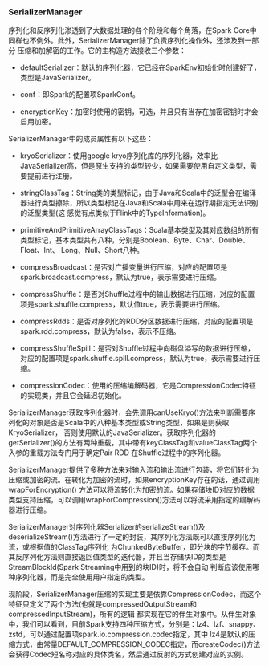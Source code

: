 ### SerializerManager

序列化和反序列化渗透到了大数据处理的各个阶段和每个角落，在Spark Core中同样也不例外。此外，SerializerManager除了负责序列化操作外，还涉及到一部分
压缩和加解密的工作。它的主构造方法接收三个参数：
  * defaultSerializer：默认的序列化器，它已经在SparkEnv初始化时创建好了，类型是JavaSerializer。

  * conf：即Spark的配置项SparkConf。

  * encryptionKey：加密时使用的密钥，可选，并且只有当存在加密密钥时才会启用加密。

SerializerManager中的成员属性有以下这些：
  * kryoSerializer：使用google kryo序列化库的序列化器，效率比JavaSerializer高，但是原生支持的类型较少，如果需要使用自定义类型，需要提前进行注册。

  * stringClassTag：String类的类型标记，由于Java和Scala中的泛型会在编译器进行类型擦除，所以类型标记在Java和Scala中用来在运行期指定无法识别的泛型类型(这
  感觉有点类似于Flink中的TypeInformation)。

  * primitiveAndPrimitiveArrayClassTags：Scala基本类型及其对应数组的所有类型标记，基本类型共有八种，分别是Boolean、Byte、Char、Double、Float、Int、
  Long、Null、Short八种。

  * compressBroadcast：是否对广播变量进行压缩，对应的配置项是spark.broadcast.compress，默认为true，表示需要进行压缩。

  * compressShuffle：是否对Shuffle过程中的输出数据进行压缩，对应的配置项是spark.shuffle.compress，默认值true，表示需要进行压缩。

  * compressRdds：是否对序列化的RDD分区数据进行压缩，对应的配置项是spark.rdd.compress，默认为false，表示不压缩。

  * compressShuffleSpill：是否对Shuffle过程中向磁盘溢写的数据进行压缩，对应的配置项是spark.shuffle.spill.compress，默认为true，表示需要进行压缩。

  * compressionCodec：使用的压缩编解码器，它是CompressionCodec特征的实现类，并且它会延迟初始化。

SerializerManager获取序列化器时，会先调用canUseKryo()方法来判断需要序列化的对象是否是Scala中的八种基本类型或String类型，如果是则获取KryoSerializer，
否则使用默认的JavaSerializer。获取序列化器的getSerializer()的方法有两种重载，其中带有keyClassTag和valueClassTag两个入参的重载方法专门用于确定Pair RDD
在Shuffle过程中的序列化器。

SerializerManager提供了多种方法来对输入流和输出流进行包装，将它们转化为压缩或加密的流。在转化为加密的流时，如果encryptionKey存在的话，通过调用wrapForEncryption()
方法可以将流转化为加密的流。如果存储块ID对应的数据类型支持压缩，可以调用wrapForCompression()方法可以将流采用指定的编解码器进行压缩。

SerializerManager对序列化器Serializer的serializeStream()及deserializeStream()方法进行了一定的封装，其序列化方法既可以直接序列化为流，或根据值的ClassTag序列化
为ChunkedByteBuffer，即分块的字节缓存。而其反序列化方法则直接返回值类型的迭代器，并且当存储块ID的类型是StreamBlockId(Spark Streaming中用到的块ID)时，将不会自动
判断应该使用哪种序列化器，而是完全使用用户指定的类型。

现阶段，SerializerManager压缩的实现主要是依靠CompressionCodec，而这个特征只定义了两个方法(也就是compressedOutputStream和compressedInputStream)，所有的逻辑
都实现在它的伴生对象中。从伴生对象中，我们可以看到，目前Spark支持四种压缩方式，分别是：lz4、lzf、snappy、zstd，可以通过配置项spark.io.compression.codec指定，其中
lz4是默认的压缩方式，由常量DEFAULT_COMPRESSION_CODEC指定，而createCodec()方法会获得Codec短名称对应的具体类名，然后通过反射的方式创建对应的实例。